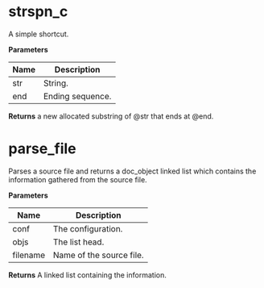 strspn_c
========
A simple shortcut.


**Parameters**

**Name** | **Description**
-------- | ---------------
str | String.
end | Ending sequence.

**Returns**
a new allocated substring of @str that ends at @end.

parse_file
==========
Parses a source file and returns a doc_object linked list
which contains the information gathered from the source file.


**Parameters**

**Name** | **Description**
-------- | ---------------
conf | The configuration.
objs | The list head.
filename | Name of the source file.

**Returns**
A linked list containing the information.
